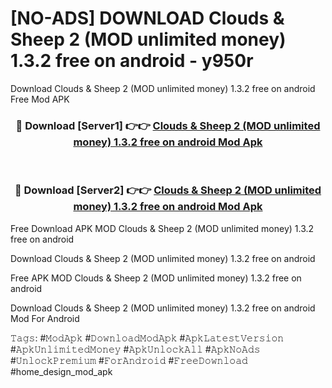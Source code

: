 # [NO-ADS] DOWNLOAD Clouds & Sheep 2 (MOD unlimited money) 1.3.2 free on android - y950r
Download Clouds & Sheep 2 (MOD unlimited money) 1.3.2 free on android Free Mod APK

<div align="center">
<h3>🔴 Download [Server1] 👉👉 <a href="https://apk-comot.site?title=Clouds_&_Sheep_2_(MOD_unlimited_money)_1.3.2_free_on_android">Clouds & Sheep 2 (MOD unlimited money) 1.3.2 free on android Mod Apk</a></h3><br>

<h3>🔴 Download [Server2] 👉👉 <a href="https://apk-comot.site?title=Clouds_&_Sheep_2_(MOD_unlimited_money)_1.3.2_free_on_android">Clouds & Sheep 2 (MOD unlimited money) 1.3.2 free on android Mod Apk</a></h3>
</div>


Free Download APK MOD Clouds & Sheep 2 (MOD unlimited money) 1.3.2 free on android

Download Clouds & Sheep 2 (MOD unlimited money) 1.3.2 free on android 

Free APK MOD Clouds & Sheep 2 (MOD unlimited money) 1.3.2 free on android 

Download Clouds & Sheep 2 (MOD unlimited money) 1.3.2 free on android Mod For Android

𝚃𝚊𝚐𝚜: #𝙼𝚘𝚍𝙰𝚙𝚔 #𝙳𝚘𝚠𝚗𝚕𝚘𝚊𝚍𝙼𝚘𝚍𝙰𝚙𝚔 #𝙰𝚙𝚔𝙻𝚊𝚝𝚎𝚜𝚝𝚅𝚎𝚛𝚜𝚒𝚘𝚗 #𝙰𝚙𝚔𝚄𝚗𝚕𝚒𝚖𝚒𝚝𝚎𝚍𝙼𝚘𝚗𝚎𝚢 #𝙰𝚙𝚔𝚄𝚗𝚕𝚘𝚌𝚔𝙰𝚕𝚕 #𝙰𝚙𝚔𝙽𝚘𝙰𝚍𝚜 #𝚄𝚗𝚕𝚘𝚌𝚔𝙿𝚛𝚎𝚖𝚒𝚞𝚖 #𝙵𝚘𝚛𝙰𝚗𝚍𝚛𝚘𝚒𝚍 #𝙵𝚛𝚎𝚎𝙳𝚘𝚠𝚗𝚕𝚘𝚊𝚍 #home_design_mod_apk